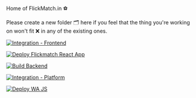 Home of FlickMatch.in ⚽️

Please create a new folder 🗂 here if you feel that the thing you're working on won't fit ❌ in any of the existing ones.

[![Integration - Frontend](https://github.com/flickmatch/home/actions/workflows/react-test.js.yml/badge.svg)](https://github.com/flickmatch/home/actions/workflows/react-test.js.yml)

[![Deploy Flickmatch React App](https://github.com/flickmatch/home/actions/workflows/react-deploy.js.yml/badge.svg)](https://github.com/flickmatch/home/actions/workflows/react-deploy.js.yml)

[![Build Backend](https://github.com/flickmatch/home/actions/workflows/platform-dryrun.yml/badge.svg)](https://github.com/flickmatch/home/actions/workflows/platform-dryrun.yml)

[![Integration - Platform](https://github.com/flickmatch/home/actions/workflows/platform-deploy.yml/badge.svg)](https://github.com/flickmatch/home/actions/workflows/platform-deploy.yml)

[![Deploy WA JS](https://github.com/flickmatch/home/actions/workflows/whatsapp-deploy.yml/badge.svg)](https://github.com/flickmatch/home/actions/workflows/whatsapp-deploy.yml)

